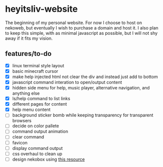 # heyitsliv-website

The beginning of my personal website. For now I choose to host on nekoweb, but eventually I wish to purchase a domain and host it. I also plan to keep this simple, with as minimal javascript as possible, but I will not shy away if it fits my vision.

## features/to-do
- [x] linux terminal style layout
- [x] basic minecraft cursor
- [x] make help injected html not clear the div and instead just add to bottom
- [x] javascript command interation to open/output content
- [x] hidden side menu for help, music player, alternative navigation, and anything else
- [x] ls/help command to list links
- [x] different pages for content
- [x] help menu content
- [ ] background sticker bomb while keeping transparency for transparent browsers
- [ ] decide on color pallete
- [ ] command output animation
- [ ] clear command
- [ ] favicon
- [ ] display command output
- [ ] css overhaul to clean up
- [ ] design nekobox using [this resource](https://jbc.lol/utils/nekobox/)